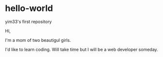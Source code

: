# hello-world
yim33's first repository

Hi,

I'm a mom of two beautigul girls.

I'd like to learn coding. Will take time but I will be a web developer someday.

